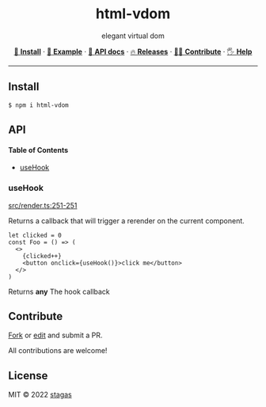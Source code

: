 <h1 align="center">html-vdom</h1>

<p align="center">
elegant virtual dom
</p>

<p align="center">
   <a href="#install">        🔧 <strong>Install</strong></a>
 · <a href="#example">        🧩 <strong>Example</strong></a>
 · <a href="#api">            📜 <strong>API docs</strong></a>
 · <a href="https://github.com/stagas/html-vdom/releases"> 🔥 <strong>Releases</strong></a>
 · <a href="#contribute">     💪🏼 <strong>Contribute</strong></a>
 · <a href="https://github.com/stagas/html-vdom/issues">   🖐️ <strong>Help</strong></a>
</p>

---

## Install

```sh
$ npm i html-vdom
```

## API

<!-- Generated by documentation.js. Update this documentation by updating the source code. -->

#### Table of Contents

- [useHook](#usehook)

### useHook

[src/render.ts:251-251](https://github.com/stagas/vele/blob/314cb1b1e28cbeee2f615cac21ae7d85e5b05514/src/render.ts#L251-L251 'Source code on GitHub')

Returns a callback that will trigger
a rerender on the current component.

```tsx
let clicked = 0
const Foo = () => (
  <>
    {clicked++}
    <button onclick={useHook()}>click me</button>
  </>
)
```

Returns **any** The hook callback

## Contribute

[Fork](https://github.com/stagas/vele/fork) or
[edit](https://github.dev/stagas/vele) and submit a PR.

All contributions are welcome!

## License

MIT © 2022
[stagas](https://github.com/stagas)
